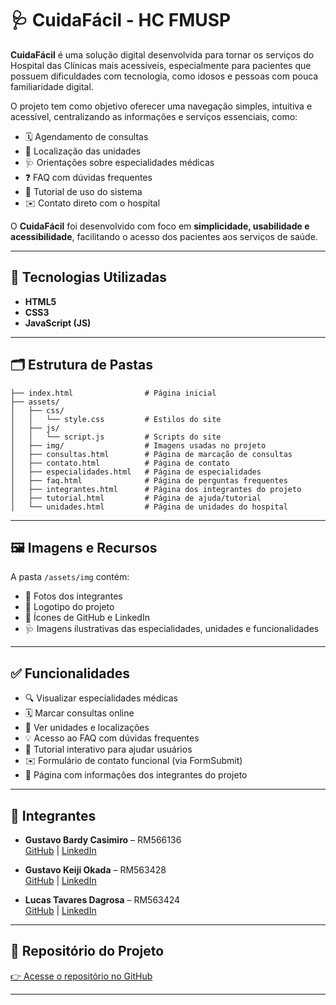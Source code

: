 
# 🩺 CuidaFácil - HC FMUSP

**CuidaFácil** é uma solução digital desenvolvida para tornar os serviços do Hospital das Clínicas mais acessíveis, especialmente para pacientes que possuem dificuldades com tecnologia, como idosos e pessoas com pouca familiaridade digital.

O projeto tem como objetivo oferecer uma navegação simples, intuitiva e acessível, centralizando as informações e serviços essenciais, como:

- 🗓️ Agendamento de consultas
- 🏥 Localização das unidades
- 🩺 Orientações sobre especialidades médicas
- ❓ FAQ com dúvidas frequentes
- 📖 Tutorial de uso do sistema
- ✉️ Contato direto com o hospital

O **CuidaFácil** foi desenvolvido com foco em **simplicidade, usabilidade e acessibilidade**, facilitando o acesso dos pacientes aos serviços de saúde.

---

## 🚀 Tecnologias Utilizadas

- **HTML5**
- **CSS3**
- **JavaScript (JS)**

---

## 🗂️ Estrutura de Pastas

```
├── index.html                # Página inicial
├── assets/
│   ├── css/
│   │   └── style.css         # Estilos do site
│   ├── js/
│   │   └── script.js         # Scripts do site
│   ├── img/                  # Imagens usadas no projeto
│   ├── consultas.html        # Página de marcação de consultas
│   ├── contato.html          # Página de contato
│   ├── especialidades.html   # Página de especialidades
│   ├── faq.html              # Página de perguntas frequentes
│   ├── integrantes.html      # Página dos integrantes do projeto
│   ├── tutorial.html         # Página de ajuda/tutorial
│   └── unidades.html         # Página de unidades do hospital
```

---

## 🖼️ Imagens e Recursos

A pasta `/assets/img` contém:

- 📸 Fotos dos integrantes
- 🏥 Logotipo do projeto
- 🔗 Ícones de GitHub e LinkedIn
- 🩺 Imagens ilustrativas das especialidades, unidades e funcionalidades

---

## ✅ Funcionalidades

- 🔍 Visualizar especialidades médicas
- 🗓️ Marcar consultas online
- 🏥 Ver unidades e localizações
- 💡 Acesso ao FAQ com dúvidas frequentes
- 📖 Tutorial interativo para ajudar usuários
- ✉️ Formulário de contato funcional (via FormSubmit)
- 👥 Página com informações dos integrantes do projeto

---

## 👥 Integrantes

- **Gustavo Bardy Casimiro** – RM566136  
  [GitHub](https://github.com/Gustavo-Casimiro) | [LinkedIn](https://www.linkedin.com/in/gustavo-casimiro)

- **Gustavo Keiji Okada** – RM563428  
  [GitHub](https://github.com/Gdev3356) | [LinkedIn](https://www.linkedin.com/in/gustavo-okada-53a3b8359)

- **Lucas Tavares Dagrosa** – RM563424  
  [GitHub](https://github.com/lucastdag) | [LinkedIn](https://www.linkedin.com/in/lucastdagrosa)

---

## 🔗 Repositório do Projeto

[👉 Acesse o repositório no GitHub](https://github.com/Cuida-Facil/Cuida-Facil-Front-End)

---
